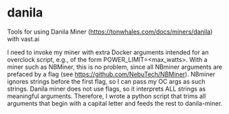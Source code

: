# danila
Tools for using Danila Miner (https://tonwhales.com/docs/miners/danila) with vast.ai

I need to invoke my miner with extra Docker arguments intended for an overclock script, e.g., of the form <c>POWER_LIMIT=<max_watts></c>.  With a miner such as NBMiner, this is no problem, since all NBminer arguments are prefaced by a flag (see https://github.com/NebuTech/NBMiner).  NBminer ignores strings before the first flag, so I can pass my OC args as such strings.  Danila miner does not use flags, so it interprets ALL strings as meaningful arguments.  Therefore, I wrote a python script that trims all arguments that begin with a capital letter and feeds the rest to danila-miner.
